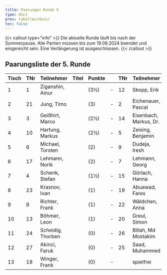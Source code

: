 ```yaml
---
title: Paarungen Runde 5
type: docs
prev: tabellen/docs/
toc: false
---
```


{{< callout type="info" >}}
Die aktuelle Runde läuft bis nach der Sommerpause. Alle Partien müssen bis zum 19.09.2024 beendet und eingereicht sein. Eine Verlängerung ist ausgeschlossen.
{{< /callout >}}


## Paarungsliste der 5. Runde

| Tisch | TNr | Teilnehmer               | Titel | Punkte |   | TNr | Teilnehmer               | Titel | Punkte | Ergebnis |
|-------|-----|--------------------------|-------|--------|---|-----|--------------------------|-------|--------|----------|
| 1     | 1   | Ziganshin, Ainur          |       | (3½)   | - | 12  | Skopp, Erik              |       | (3)    | 1 - 0    |
| 2     | 21  | Jung, Timo                |       | (3)    | - | 2   | Eichenauer, Pascal       |       | (3½)   |          |
| 3     | 3   | Geißhirt, Marco           |       | (2½)   | - | 14  | Eisenbach, Markus, Dr.   |       | (2½)   | 1 - 0    |
| 4     | 10  | Hartung, Markus           |       | (2½)   | - | 5   | Zeising, Benjamin        |       | (2½)   | 0 - 1    |
| 5     | 6   | Michael, Torsten          |       | (2)    | - | 9   | Dudeja, Iresh            |       | (2)    | 0 - 1    |
| 6     | 17  | Lehmann, Norik            |       | (2)    | - | 7   | Lehmann, Georg           |       | (2)    | 0 - 1    |
| 7     | 4   | Schenk, Stefan            |       | (1½)   | - | 15  | Görlach, Hanna           |       | (2)    | 1 - 0    |
| 8     | 23  | Krasnov, Ivan             |       | (1)    | - | 19  | Abuawad, Fares           |       | (1)    |          |
| 9     | 8   | Richter, Frank            |       | (1)    | - | 22  | Wäldchen, Anna           |       | (1)    | 1 - 0    |
| 10    | 13  | Böhmer, Leon              |       | (1)    | - | 20  | Greul, Simon             |       | (1)    |          |
| 11    | 24  | Scheidig, Thorben         |       | (0)    | - | 26  | Billah, Md Mostakim      |       | (0)    |          |
| 12    | 27  | Akinci, Faruk             |       | (0)    | - | 25  | Saad, Muhammed           |       | (0)    |          |
| 13    | 18  | Winger, Frank             |       | (0)    | - |     | spielfrei                |       | (0)    | + - -    |
